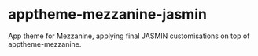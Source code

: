 # apptheme-mezzanine-jasmin

App theme for Mezzanine, applying final JASMIN customisations on top of apptheme-mezzanine.
